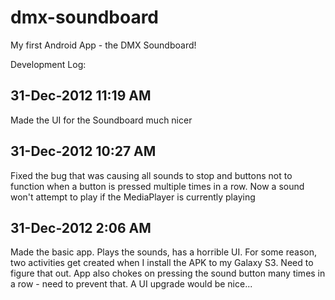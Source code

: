 dmx-soundboard
==============

My first Android App - the DMX Soundboard!

Development Log:

31-Dec-2012 11:19 AM
-------------
Made the UI for the Soundboard much nicer

31-Dec-2012 10:27 AM
-------------
Fixed the bug that was causing all sounds to stop and buttons not to function when a button is pressed multiple times in a row. Now a sound won't attempt to play if the MediaPlayer is currently playing

31-Dec-2012 2:06 AM
-------------
Made the basic app. Plays the sounds, has a horrible UI. For some reason, two activities get created when I install the APK to my Galaxy S3. Need to figure that out. App also chokes on pressing the sound button many times in a row - need to prevent that. A UI upgrade would be nice...
